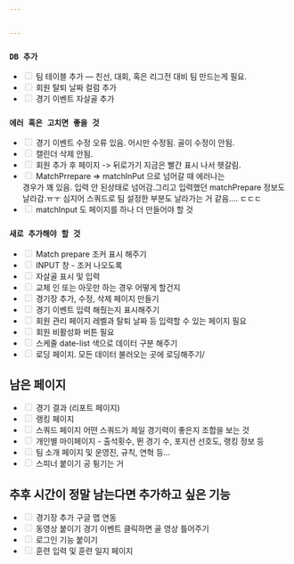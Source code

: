 ```yaml
---


---
```


<h3 id="db-추가"><code>DB 추가</code></h3>
<ul>
<li class="task-list-item"><input type="checkbox" class="task-list-item-checkbox" disabled=""> 팀 테이블 추가 —  친선, 대회, 혹은 리그전 대비 팀 만드는게 필요.</li>
<li class="task-list-item"><input type="checkbox" class="task-list-item-checkbox" disabled=""> 회원 탈퇴 날짜 컬럼 추가</li>
<li class="task-list-item"><input type="checkbox" class="task-list-item-checkbox" disabled=""> 경기 이벤트 자살골 추가</li>
</ul>
<h3 id="에러-혹은-고치면-좋을-것"><code>에러 혹은 고치면 좋을 것</code></h3>
<ul>
<li class="task-list-item"><input type="checkbox" class="task-list-item-checkbox" disabled=""> 경기 이벤트 수정 오류 있음. 어시만 수정됨. 골이 수정이 안됨.</li>
<li class="task-list-item"><input type="checkbox" class="task-list-item-checkbox" disabled=""> 캘린더 삭제 안됨.</li>
<li class="task-list-item"><input type="checkbox" class="task-list-item-checkbox" disabled=""> 회원 추가 후 페이지 -&gt; 뒤로가기 지금은 빨간 표시 나서 헷갈림.</li>
<li class="task-list-item"><input type="checkbox" class="task-list-item-checkbox" disabled=""> MatchPrrepare =&gt; matchInPut 으로 넘어갈 때 에러나는<br>
경우가 꽤 있음. 입력 안 된상태로 넘어감.그리고 입력했던 matchPrepare 정보도 날라감.ㅠㅜ 심지어 스쿼드로 팀 설정한 부분도 날라가는 거 같음…. ㄷㄷㄷ</li>
<li class="task-list-item"><input type="checkbox" class="task-list-item-checkbox" disabled=""> matchInput 도 페이지를 하나 더 만들어야 할 것</li>
</ul>
<h3 id="새로-추가해야-할-것"><code>새로 추가해야 할 것</code></h3>
<ul>
<li class="task-list-item"><input type="checkbox" class="task-list-item-checkbox" disabled=""> Match prepare 조커 표시 해주기</li>
<li class="task-list-item"><input type="checkbox" class="task-list-item-checkbox" disabled=""> INPUT 창 - 조커 나오도록</li>
<li class="task-list-item"><input type="checkbox" class="task-list-item-checkbox" disabled=""> 자살골 표시 및 입력</li>
<li class="task-list-item"><input type="checkbox" class="task-list-item-checkbox" disabled="">  교체 인 또는 아웃만 하는 경우 어떻게 할건지</li>
<li class="task-list-item"><input type="checkbox" class="task-list-item-checkbox" disabled=""> 경기장 추가, 수정, 삭제 페이지 만들기</li>
<li class="task-list-item"><input type="checkbox" class="task-list-item-checkbox" disabled=""> 경기 이벤트 입력 해줬는지 표시해주기</li>
<li class="task-list-item"><input type="checkbox" class="task-list-item-checkbox" disabled=""> 회원 관리 페이지 레벨과 탈퇴 날짜 등 입력할 수 있는 페이지 필요</li>
<li class="task-list-item"><input type="checkbox" class="task-list-item-checkbox" disabled=""> 회원 비활성화 버튼 필요</li>
<li class="task-list-item"><input type="checkbox" class="task-list-item-checkbox" disabled=""> 스케줄 date-list 색으로 데이터 구분 해주기</li>
<li class="task-list-item"><input type="checkbox" class="task-list-item-checkbox" disabled=""> 로딩 페이지. 모든 데이터 불러오는 곳에 로딩해주기/</li>
</ul>
<h2 id="남은-페이지">남은 페이지</h2>
<ul>
<li class="task-list-item"><input type="checkbox" class="task-list-item-checkbox" disabled=""> 경기 결과 (리포트 페이지)</li>
<li class="task-list-item"><input type="checkbox" class="task-list-item-checkbox" disabled=""> 랭킹 페이지</li>
<li class="task-list-item"><input type="checkbox" class="task-list-item-checkbox" disabled=""> 스쿼드 페이지 어떤 스쿼드가 제일 경기력이 좋은지 조합을 보는 것</li>
<li class="task-list-item"><input type="checkbox" class="task-list-item-checkbox" disabled=""> 개인별 마이페이지 - 출석횟수, 뛴 경기 수, 포지션 선호도, 랭킹 정보 등</li>
<li class="task-list-item"><input type="checkbox" class="task-list-item-checkbox" disabled=""> 팀 소개 페이지 및 운영진, 규칙, 연혁 등…</li>
<li class="task-list-item"><input type="checkbox" class="task-list-item-checkbox" disabled="">  스피너 붙이기 공 튕기는 거</li>
</ul>
<h2 id="추후-시간이-정말-남는다면-추가하고-싶은-기능">추후 시간이 정말 남는다면 추가하고 싶은 기능</h2>
<ul>
<li class="task-list-item"><input type="checkbox" class="task-list-item-checkbox" disabled=""> 경기장 추가 구글 맵 연동</li>
<li class="task-list-item"><input type="checkbox" class="task-list-item-checkbox" disabled=""> 동영상 붙이기 경기 이벤트 클릭하면 골 영상 틀어주기</li>
<li class="task-list-item"><input type="checkbox" class="task-list-item-checkbox" disabled=""> 로그인 기능 붙이기</li>
<li class="task-list-item"><input type="checkbox" class="task-list-item-checkbox" disabled=""> 훈련 입력 및 훈련 일지 페이지</li>
</ul>

